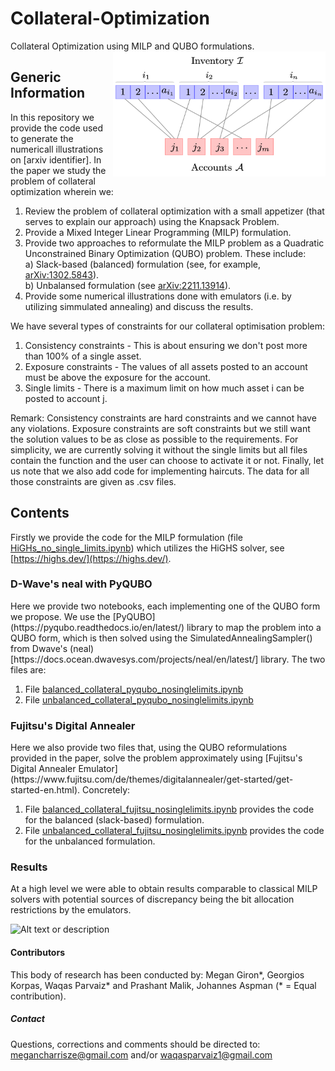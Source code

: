 # Collateral-Optimization
Collateral Optimization using MILP and QUBO formulations. 
<img src="bipartite.png" alt="" width="340" height="200" align="right" style="margin-left: 10px; margin-bottom: 10px;">

<h2>Generic Information</h2>

In this repository we provide the code used to generate the numericall illustrations on [arxiv identifier]. In the paper we study the problem of collateral optimization wherein we:
1. Review the problem of collateral optimization with a small appetizer (that serves to explain our approach) using the Knapsack Problem.
2. Provide a Mixed Integer Linear Programming (MILP) formulation. 
3. Provide two approaches to reformulate the MILP problem as a Quadratic Unconstrained Binary Optimization (QUBO) problem. These include:   
  a) Slack-based (balanced) formulation (see, for example, [arXiv:1302.5843](https://arxiv.org/abs/1302.5843)).  
  b) Unbalansed formulation (see [arXiv:2211.13914](https://arxiv.org/abs/1302.5843)).
4. Provide some numerical illustrations done with emulators (i.e. by utilizing simmulated annealing) and discuss the results.

We have several types of constraints for our collateral optimisation problem: 
1. Consistency constraints - This is about ensuring we don't post more than 100% of a single asset. 
2. Exposure constraints - The values of all assets posted to an account must be above the exposure for the account. 
3. Single limits - There is a maximum limit on how much asset i can be posted to account j. 

Remark: Consistency constraints are hard constraints and we cannot have any violations. Exposure constraints are soft constraints but we still want the solution values to be as close as possible to the requirements. For simplicity, we are currently solving it without the single limits but all files contain the function and the user can choose to activate it or not. Finally, let us note that we also add code for implementing haircuts. The data for all those constraints are given as .csv files.


<h2>Contents</h2>

Firstly we provide the code for the MILP formulation (file [HiGHs_no_single_limits.ipynb](HiGHs_no_single_limits.ipynb)) which utilizes the HiGHS solver, see [https://highs.dev/](https://highs.dev/).

<h3>D-Wave's neal with PyQUBO</h3>
Here we provide two notebooks, each implementing one of the QUBO form we propose. We use the [PyQUBO](https://pyqubo.readthedocs.io/en/latest/) library to map the problem into a QUBO form, which is then solved using the SimulatedAnnealingSampler() from Dwave's (neal)[https://docs.ocean.dwavesys.com/projects/neal/en/latest/] library. The two files are:

1. File [balanced_collateral_pyqubo_nosinglelimits.ipynb](./balanced_collateral_pyqubo_nosinglelimits.ipynb)
2. File [unbalanced_collateral_pyqubo_nosinglelimits.ipynb](./unbalanced_collateral_pyqubo_nosinglelimit.ipynb)


<h3>Fujitsu's Digital Annealer</h3>
Here we also provide two files that, using the QUBO reformulations provided in the paper, solve the problem approximately using [Fujitsu's Digital Annealer Emulator](https://www.fujitsu.com/de/themes/digitalannealer/get-started/get-started-en.html). Concretely: 

1. File [balanced_collateral_fujitsu_nosinglelimits.ipynb](./balanced_collateral_fujitsu_nosinglelimits.ipynb) provides the code for the balanced (slack-based) formulation.  
2. File [unbalanced_collateral_fujitsu_nosinglelimits.ipynb](./unbalanced_collateral_fujitsu_nosinglelimits.ipynb) provides the code for the unbalanced formulation.  

<h3>Results</h3>

At a high level we were able to obtain results comparable to classical MILP solvers with potential sources of discrepancy being the bit allocation restrictions by the emulators. 

![Alt text or description](URL_to_image)


<h4>Contributors</h4>
This body of research has been conducted by: Megan Giron*, Georgios Korpas, Waqas Parvaiz* and Prashant Malik, Johannes Aspman (* = Equal contribution). 

<h5>Contact</h5>

Questions, corrections and comments should be directed to:  [megancharrisze@gmail.com](mailto:megancharrisze@gmail.com) and/or
[waqasparvaiz1@gmail.com](mailto:waqasparvaiz1@gmail.com) 

